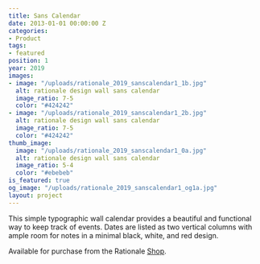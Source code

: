 ```yaml
---
title: Sans Calendar
date: 2013-01-01 00:00:00 Z
categories:
- Product
tags:
- featured
position: 1
year: 2019
images:
- image: "/uploads/rationale_2019_sanscalendar1_1b.jpg"
  alt: rationale design wall sans calendar
  image_ratio: 7-5
  color: "#424242"
- image: "/uploads/rationale_2019_sanscalendar1_2b.jpg"
  alt: rationale design wall sans calendar
  image_ratio: 7-5
  color: "#424242"
thumb_image:
  image: "/uploads/rationale_2019_sanscalendar1_0a.jpg"
  alt: rationale design wall sans calendar
  image_ratio: 5-4
  color: "#ebebeb"
is_featured: true
og_image: "/uploads/rationale_2019_sanscalendar1_og1a.jpg"
layout: project
---
```


This simple typographic wall calendar provides a beautiful and functional way to keep track of events. Dates are listed as two vertical columns with ample room for notes in a minimal black, white, and red design.

Available for purchase from the Rationale [Shop](https://rationale-design.com/shop/sans-wall-calendar/).
